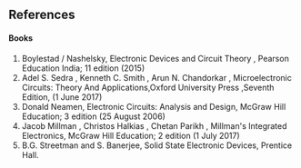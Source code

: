 ## References

#### Books
1. Boylestad / Nashelsky, Electronic Devices and Circuit Theory , Pearson Education India; 11 edition (2015)
2. Adel S. Sedra , Kenneth C. Smith , Arun N. Chandorkar , Microelectronic Circuits: Theory And Applications,Oxford University Press ,Seventh Edition, (1 June 2017)
3. Donald Neamen, Electronic Circuits: Analysis and Design, McGraw Hill Education; 3 edition (25 August 2006)
4. Jacob Millman , Christos Halkias , Chetan Parikh , Millman's Integrated Electronics, McGraw Hill Education; 2 edition (1 July 2017)
5. B.G. Streetman and S. Banerjee, Solid State Electronic Devices, Prentice Hall.